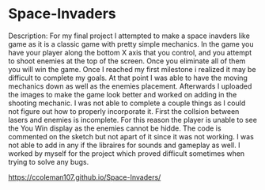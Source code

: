 # Space-Invaders
Description:
For my final project I attempted to make a space inavders like game as it is a classic game with pretty simple mechanics. In the game you have your player along the bottom X axis that you control, and you attempt to shoot enemies at the top of the screen. Once you eliminate all of them you will win the game.
Once I reached my first milestone i realized it may be difficult to complete my goals. At that point I was able to have the moving mechanics down as well as the enemies placement. Afterwards I uploaded the images to make the game look better and worked on adding in the shooting mechanic. I was not able to complete a couple things as I could not figure out how to properly incorporate it. First the collsion between lasers and enemies is incomplete. For this reason the player is unable to see the You Win display as the enemies cannot be hidde. The code is commented on the sketch but not apart of it since it was not working. I was not able to add in any if the libraires for sounds and gameplay as well. I worked by myself for the project which proved difficult sometimes when trying to solve any bugs.

https://ccoleman107.github.io/Space-Invaders/
